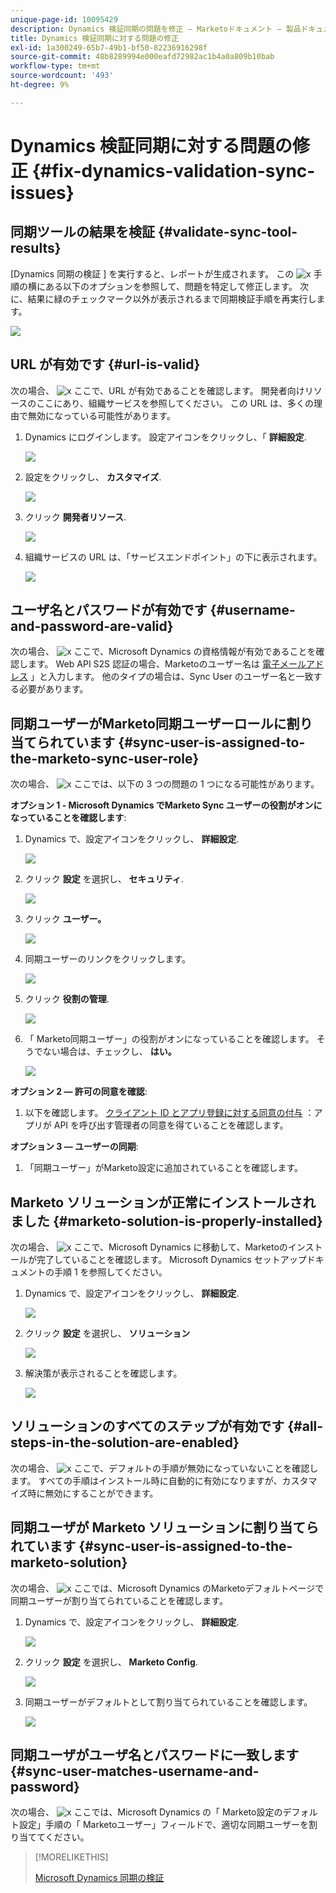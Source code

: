 ```yaml
---
unique-page-id: 10095429
description: Dynamics 検証同期の問題を修正 — Marketoドキュメント — 製品ドキュメント
title: Dynamics 検証同期に対する問題の修正
exl-id: 1a300249-65b7-49b1-bf50-82236916298f
source-git-commit: 48b8289994e000eafd72982ac1b4a0a809b10bab
workflow-type: tm+mt
source-wordcount: '493'
ht-degree: 9%

---
```


# Dynamics 検証同期に対する問題の修正 {#fix-dynamics-validation-sync-issues}

## 同期ツールの結果を検証 {#validate-sync-tool-results}

[Dynamics 同期の検証 ] を実行すると、レポートが生成されます。 この ![x](assets/delete.png) 手順の横にある以下のオプションを参照して、問題を特定して修正します。 次に、結果に緑のチェックマーク以外が表示されるまで同期検証手順を再実行します。

![](assets/image2015-9-22-15-3a58-3a12.png)

## URL が有効です {#url-is-valid}

次の場合、 ![x](assets/delete.png) ここで、URL が有効であることを確認します。 開発者向けリソースのここにあり、組織サービスを参照してください。 この URL は、多くの理由で無効になっている可能性があります。

1. Dynamics にログインします。 設定アイコンをクリックし、「 **詳細設定**.

   ![](assets/one.png)

1. 設定をクリックし、 **カスタマイズ**.

   ![](assets/two.png)

1. クリック **開発者リソース**.

   ![](assets/three.png)

1. 組織サービスの URL は、「サービスエンドポイント」の下に表示されます。

   ![](assets/four.png)

## ユーザ名とパスワードが有効です {#username-and-password-are-valid}

次の場合、 ![x](assets/delete.png) ここで、Microsoft Dynamics の資格情報が有効であることを確認します。 Web API S2S 認証の場合、Marketoのユーザー名は [電子メールアドレス](https://docs.microsoft.com/en-us/power-platform/admin/manage-application-users#view-or-edit-the-details-of-an-application-user) 」と入力します。 他のタイプの場合は、Sync User のユーザー名と一致する必要があります。

## 同期ユーザーがMarketo同期ユーザーロールに割り当てられています {#sync-user-is-assigned-to-the-marketo-sync-user-role}

次の場合、 ![x](assets/delete.png) ここでは、以下の 3 つの問題の 1 つになる可能性があります。

**オプション 1 - Microsoft Dynamics でMarketo Sync ユーザーの役割がオンになっていることを確認します**:

1. Dynamics で、設定アイコンをクリックし、 **詳細設定**.

   ![](assets/one.png)

1. クリック **設定** を選択し、 **セキュリティ**.

   ![](assets/six.png)

1. クリック **ユーザー。**

   ![](assets/image2015-9-24-9-3a47-3a25.png)

1. 同期ユーザーのリンクをクリックします。

   ![](assets/seven.png)

1. クリック **役割の管理**.

   ![](assets/eight.png)

1. 「 Marketo同期ユーザー」の役割がオンになっていることを確認します。 そうでない場合は、チェックし、 **はい。**

   ![](assets/image2015-9-24-9-3a59-3a21.png)

**オプション 2 — 許可の同意を確認**:

1. 以下を確認します。 [クライアント ID とアプリ登録に対する同意の付与](/help/marketo/product-docs/crm-sync/microsoft-dynamics-sync/sync-setup/grant-consent-for-client-id-and-app-registration.md) ：アプリが API を呼び出す管理者の同意を得ていることを確認します。

**オプション 3 — ユーザーの同期**:

1. 「同期ユーザー」がMarketo設定に追加されていることを確認します。

## Marketo ソリューションが正常にインストールされました {#marketo-solution-is-properly-installed}

次の場合、 ![x](assets/delete.png) ここで、Microsoft Dynamics に移動して、Marketoのインストールが完了していることを確認します。 Microsoft Dynamics セットアップドキュメントの手順 1 を参照してください。

1. Dynamics で、設定アイコンをクリックし、 **詳細設定**.

   ![](assets/one.png)

1. クリック **設定** を選択し、 **ソリューション**

   ![](assets/eleven.png)

1. 解決策が表示されることを確認します。

   ![](assets/twelve.png)

## ソリューションのすべてのステップが有効です {#all-steps-in-the-solution-are-enabled}

次の場合、 ![x](assets/delete.png) ここで、デフォルトの手順が無効になっていないことを確認します。 すべての手順はインストール時に自動的に有効になりますが、カスタマイズ時に無効にすることができます。

## 同期ユーザが Marketo ソリューションに割り当てられています {#sync-user-is-assigned-to-the-marketo-solution}

次の場合、 ![x](assets/delete.png) ここでは、Microsoft Dynamics のMarketoデフォルトページで同期ユーザーが割り当てられていることを確認します。

1. Dynamics で、設定アイコンをクリックし、 **詳細設定**.

   ![](assets/one.png)

1. クリック **設定** を選択し、 **Marketo Config**.

   ![](assets/thirteen.png)

1. 同期ユーザーがデフォルトとして割り当てられていることを確認します。

   ![](assets/fourteen.png)

## 同期ユーザがユーザ名とパスワードに一致します {#sync-user-matches-username-and-password}

次の場合、 ![x](assets/delete.png) ここでは、Microsoft Dynamics の「 Marketo設定のデフォルト設定」手順の「 Marketoユーザー」フィールドで、適切な同期ユーザーを割り当ててください。

>[!MORELIKETHIS]
>
>[Microsoft Dynamics 同期の検証](/help/marketo/product-docs/crm-sync/microsoft-dynamics-sync/sync-setup/validate-microsoft-dynamics-sync.md)
